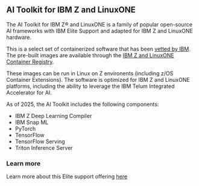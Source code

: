 ## AI Toolkit for IBM Z and LinuxONE

The AI Toolkit for IBM Z® and LinuxONE is a family of popular open-source AI frameworks with IBM Elite Support and adapted for IBM Z and LinuxONE hardware.

This is a select set of containerized software that has been [vetted by IBM](https://www.ibm.com/support/pages/ibm-security-and-privacy-design). The pre-built images are available through the [IBM Z and LinuxONE Container Registry](https://ibm.github.io/ibm-z-oss-hub/main/main.html). 

These images can be run in Linux on Z environents (including z/OS Container Extensions). The software is optimized for IBM Z and LinuxONE platforms, including the ability to leverage the IBM Telum Integrated Accelerator for AI.

As of 2025, the AI Toolkit includes the following components:

- IBM Z Deep Learning Compiler
- IBM Snap ML 
- PyTorch
- TensorFlow 
- TensorFlow Serving
- Triton Inference Server

### Learn more ###

Learn more about this Elite support offering [here](https://www.ibm.com/products/ai-toolkit-for-z-and-linuxone)